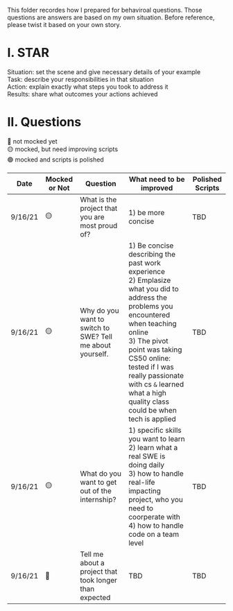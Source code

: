 This folder recordes how I prepared for behaviroal questions.
Those questions are answers are based on my own situation. Before reference, please twist it based on your own story.

# I. STAR
Situation: set the scene and give necessary details of your example <br/>
Task: describe your responsibilities in that situation <br/>
Action: explain exactly what steps you took to address it <br/>
Results: share what outcomes your actions achieved <br/>

# II. Questions
🔴 not mocked yet <br/>
🟡 mocked, but need improving scripts <br/>
🟢 mocked and scripts is polished <br/>

| Date | Mocked or Not | Question | What need to be improved | Polished Scripts |
| --- | --- | ---| --- | --- |
| 9/16/21 | 🟡 | What is the project that you are most proud of? | 1) be more concise | TBD
| 9/16/21 | 🟡 | Why do you want to switch to SWE? Tell me about yourself. | 1) Be concise describing the past work experience <br/> 2) Emplasize what you did to address the problems you encountered when teaching online <br/> 3) The pivot point was taking CS50 online: tested if I was really passionate with cs `&` learned what a high quality class could be when tech is applied | TBD
| 9/16/21 | 🟡 | What do you want to get out of the internship? | 1) specific skills you want to learn <br/> 2) learn what a real SWE is doing daily <br/> 3) how to handle real-life impacting project, who you need to coorperate with <br/> 4) how to handle code on a team level <br/> | TBD
| 9/16/21 | 🔴 | Tell me about a project that took longer than expected | TBD | TBD

